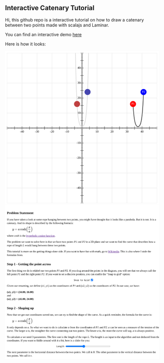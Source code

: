 ## Interactive Catenary Tutorial

Hi, this github repo is a interactive tutorial on how to draw a catenary between two points made with scalajs and Laminar.

You can find an interactive demo [here](https://catenary.sabix2.sabix.eu)

Here is how it looks:

![Diagram](images/diagram.png)
![Tutorial](images/tutorial.png)
